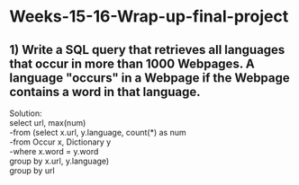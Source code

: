 # Weeks-15-16-Wrap-up-final-project

## 1) Write a SQL query that retrieves all languages that occur in more than 1000 Webpages. A language "occurs" in a Webpage if the Webpage contains a word in that language.

Solution:  
select url, max(num)  
-from (select x.url, y.language, count(*) as num  
-from Occur x, Dictionary y  
-where x.word = y.word  
group by x.url, y.language)  
group by url
